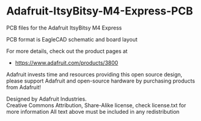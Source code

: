# Adafruit-ItsyBitsy-M4-Express-PCB
PCB files for the Adafruit ItsyBitsy M4 Express

PCB format is EagleCAD schematic and board layout

For more details, check out the product pages at

   * https://www.adafruit.com/products/3800

Adafruit invests time and resources providing this open source design, 
please support Adafruit and open-source hardware by purchasing 
products from Adafruit!

Designed by Adafruit Industries.  
Creative Commons Attribution, Share-Alike license, check license.txt for more information
All text above must be included in any redistribution
